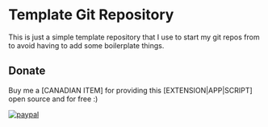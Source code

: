 # Template Git Repository

This is just a simple template repository that I use to start my git repos from to avoid having to add some boilerplate things.

## Donate

Buy me a [CANADIAN ITEM] for providing this [EXTENSION|APP|SCRIPT] open source and for free :)

[![paypal](https://www.paypalobjects.com/en_US/i/btn/btn_donateCC_LG.gif)](https://www.paypal.me/deadlydogDan/5USD)
